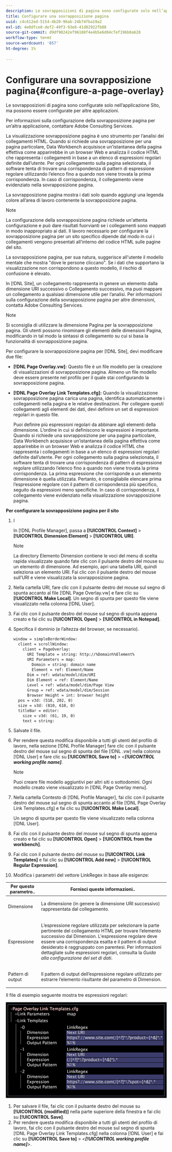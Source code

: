 ```yaml
---
description: Le sovrapposizioni di pagina sono configurate solo nell’applicazione Sito, ma possono essere configurate per altre applicazioni.
title: Configurare una sovrapposizione pagina
uuid: c4c612ed-5154-4b20-96ab-24b74fba19a2
exl-id: 4e0dfce8-def2-49f3-93e8-41d82922fb88
source-git-commit: d9df90242ef96188f4e4b5e6d04cfef196b0a628
workflow-type: tm+mt
source-wordcount: '857'
ht-degree: 1%

---
```


# Configurare una sovrapposizione pagina{#configure-a-page-overlay}

Le sovrapposizioni di pagina sono configurate solo nell’applicazione Sito, ma possono essere configurate per altre applicazioni.

Per informazioni sulla configurazione della sovrapposizione pagina per un’altra applicazione, contattare Adobe Consulting Services.

La visualizzazione sovrapposizione pagina è uno strumento per l’analisi dei collegamenti HTML. Quando si richiede una sovrapposizione per una pagina particolare, Data Workbench acquisisce un’istantanea della pagina effettiva come apparirebbe in un browser Web e analizza il codice HTML che rappresenta i collegamenti in base a un elenco di espressioni regolari definite dall’utente. Per ogni collegamento sulla pagina selezionata, il software tenta di trovare una corrispondenza di pattern di espressione regolare utilizzando l’elenco fino a quando non viene trovata la prima corrispondenza. In caso di corrispondenza, il collegamento viene evidenziato nella sovrapposizione pagina.

La sovrapposizione pagina mostra i dati solo quando aggiungi una legenda colore all’area di lavoro contenente la sovrapposizione pagina.

>[!NOTE]
>
>La configurazione della sovrapposizione pagina richiede un&#39;attenta configurazione e può dare risultati fuorvianti se i collegamenti sono mappati in modo inappropriato ai dati. Il lavoro necessario per configurare la sovrapposizione pagina per un sito specifico dipende dal modo in cui i collegamenti vengono presentati all’interno del codice HTML sulle pagine del sito.

La sovrapposizione pagina, per sua natura, suggerisce all&#39;utente il modello mentale che mostra &quot;dove le persone cliccano&quot;. Se i dati che supportano la visualizzazione non corrispondono a questo modello, il rischio di confusione è elevato.

In [!DNL Site], un collegamento rappresenta in genere un elemento dalla dimensione URI successivo o Collegamento successivo, ma puoi mappare un collegamento a qualsiasi dimensione utile per l’analisi. Per informazioni sulla configurazione della sovrapposizione pagina per altre dimensioni, contatta Adobe Consulting Services.

>[!NOTE]
>
>Si sconsiglia di utilizzare la dimensione Pagina per la sovrapposizione pagina. Gli utenti possono rinominare gli elementi delle dimensioni Pagina, modificando in tal modo la sintassi di collegamento su cui si basa la funzionalità di sovrapposizione pagina.

Per configurare la sovrapposizione pagina per [!DNL Site], devi modificare due file:

* **[!DNL Page Overlay.vw]:** Questo file è un file modello per la creazione di visualizzazioni di sovrapposizione pagina. Almeno un file modello deve essere presente nel profilo per il quale stai configurando la sovrapposizione pagina.
* **[!DNL Page Overlay Link Templates.cfg]:** Quando la visualizzazione sovrapposizione pagina carica una pagina, identifica automaticamente i collegamenti nella pagina e le relative destinazioni. Per collegare questi collegamenti agli elementi dei dati, devi definire un set di espressioni regolari in questo file.

   Puoi definire più espressioni regolari da abbinare agli elementi della dimensione. L’ordine in cui si definiscono le espressioni è importante. Quando si richiede una sovrapposizione per una pagina particolare, Data Workbench acquisisce un’istantanea della pagina effettiva come apparirebbe in un browser Web e analizza il codice HTML che rappresenta i collegamenti in base a un elenco di espressioni regolari definite dall’utente. Per ogni collegamento sulla pagina selezionata, il software tenta di trovare una corrispondenza di pattern di espressione regolare utilizzando l’elenco fino a quando non viene trovata la prima corrispondenza. La prima espressione che corrisponde a un elemento dimensione è quella utilizzata. Pertanto, è consigliabile elencare prima l’espressione regolare con il pattern di corrispondenza più specifico, seguito da espressioni meno specifiche. In caso di corrispondenza, il collegamento viene evidenziato nella visualizzazione sovrapposizione pagina.

**Per configurare la sovrapposizione pagina per il sito**

1. I

   In [!DNL Profile Manager], passa a **[!UICONTROL Context]** > **[!UICONTROL Dimension Element]** > **[!UICONTROL URI]**.

   >[!NOTE]
   >
   >La directory Elemento Dimension contiene le voci del menu di scelta rapida visualizzate quando fate clic con il pulsante destro del mouse su un elemento di dimensione. Ad esempio, apri una tabella URI, quindi seleziona un elemento URI. Fai clic con il pulsante destro del mouse sull’URI e viene visualizzata la sovrapposizione pagina.

1. Nella cartella URI, fare clic con il pulsante destro del mouse sul segno di spunta accanto al file [!DNL Page Overlay.vw] e fare clic su **[!UICONTROL Make Local]**. Un segno di spunta per questo file viene visualizzato nella colonna [!DNL User].
1. Fai clic con il pulsante destro del mouse sul segno di spunta appena creato e fai clic su **[!UICONTROL Open]** > **[!UICONTROL in Notepad]**.
1. Specifica il dominio (e l’altezza del browser, se necessario).

   ```
   window = simpleBorderWindow: 
     client = scrollWindow: 
       client = PageOverlay: 
         URI Template = string: http://%Domain%%Element%
         URI Parameters = map: 
           Domain = string: domain name
           Element = ref: Element/Name
         Dim = ref: wdata/model/dim/URI
         Dim Element = ref: Element/Name
         Level = ref: wdata/model/dim/Page View
         Group = ref: wdata/model/dim/Session
         Browser Height = int: browser height
     pos = v3d: (518, 202, 0)
     size = v3d: (810, 610, 0)
     titleBar = editor: 
       size = v3d: (61, 19, 0)
       text = string: 
   ```

1. Salvate il file.
1. Per rendere questa modifica disponibile a tutti gli utenti del profilo di lavoro, nella sezione [!DNL Profile Manager] fare clic con il pulsante destro del mouse sul segno di spunta del file [!DNL .vw] nella colonna [!DNL User] e fare clic su **[!UICONTROL Save to]** > *&lt;**[!UICONTROL working profile name]***.

   >[!NOTE]
   >
   >Puoi creare file modello aggiuntivi per altri siti o sottodomini. Ogni modello creato viene visualizzato in [!DNL Page Overlay menu].

1. Nella cartella Contesto di [!DNL Profile Manager], fai clic con il pulsante destro del mouse sul segno di spunta accanto al file [!DNL Page Overlay Link Templates.cfg] e fai clic su **[!UICONTROL Make Local]**.

   Un segno di spunta per questo file viene visualizzato nella colonna [!DNL User].

1. Fai clic con il pulsante destro del mouse sul segno di spunta appena creato e fai clic su **[!UICONTROL Open]** > **[!UICONTROL from the workbench]**.
1. Fai clic con il pulsante destro del mouse su **[!UICONTROL Link Templates]** e fai clic su **[!UICONTROL Add new]** > **[!UICONTROL Regular Expression]**.
1. Modifica i parametri del vettore LinkRegex in base alle esigenze:

<table id="table_24DD4BB5009542F7BB1DA3318E2E6E2B"> 
 <thead> 
  <tr> 
   <th colname="col1" class="entry"> Per questo parametro.. </th> 
   <th colname="col2" class="entry"> Fornisci queste informazioni.. </th> 
  </tr>
 </thead>
 <tbody> 
  <tr> 
   <td colname="col1"> <p>Dimensione </p> </td> 
   <td colname="col2"> <p>La dimensione (in genere la dimensione URI successivo) rappresentata dal collegamento. </p> </td> 
  </tr> 
  <tr> 
   <td colname="col1"> <p>Espressione </p> </td> 
   <td colname="col2"> <p>L’espressione regolare utilizzata per selezionare la parte pertinente del collegamento HTML per trovare l’elemento successivo dal Dimension. L'espressione regolare deve essere una corrispondenza esatta e il pattern di output desiderato è raggruppato con parentesi. Per informazioni dettagliate sulle espressioni regolari, consulta la <i>Guida alla configurazione del set di dati</i>. </p> </td> 
  </tr> 
  <tr> 
   <td colname="col1"> <p>Pattern di output </p> </td> 
   <td colname="col2"> <p>Il pattern di output dell’espressione regolare utilizzato per estrarre l’elemento risultante del parametro di Dimension. </p> </td> 
  </tr> 
 </tbody> 
</table>

Il file di esempio seguente mostra tre espressioni regolari:

![](assets/cfg_PageOverlayLinkTemplates_Example.png)

1. Per salvare il file, fai clic con il pulsante destro del mouse su **[!UICONTROL (modified)]** nella parte superiore della finestra e fai clic su **[!UICONTROL Save]**.
1. Per rendere questa modifica disponibile a tutti gli utenti del profilo di lavoro, fai clic con il pulsante destro del mouse sul segno di spunta [!DNL Page Overlay Link Templates.cfg] nella colonna [!DNL User] e fai clic su **[!UICONTROL Save to]** > *&lt;**[!UICONTROL working profile name]**>*.
